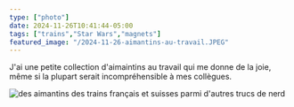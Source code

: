 ```yaml
---
type: ["photo"]
date: 2024-11-26T10:41:44-05:00
tags: ["trains","Star Wars","magnets"]
featured_image: "/2024-11-26-aimantins-au-travail.JPEG"
---
```

J'ai une petite collection d'aimaintins au travail qui me donne de la joie, même si la plupart serait incompréhensible à mes collègues.

![des aimantins des trains français et suisses parmi d'autres trucs de nerd](/2024-11-26-aimantins-au-travail.JPEG)
